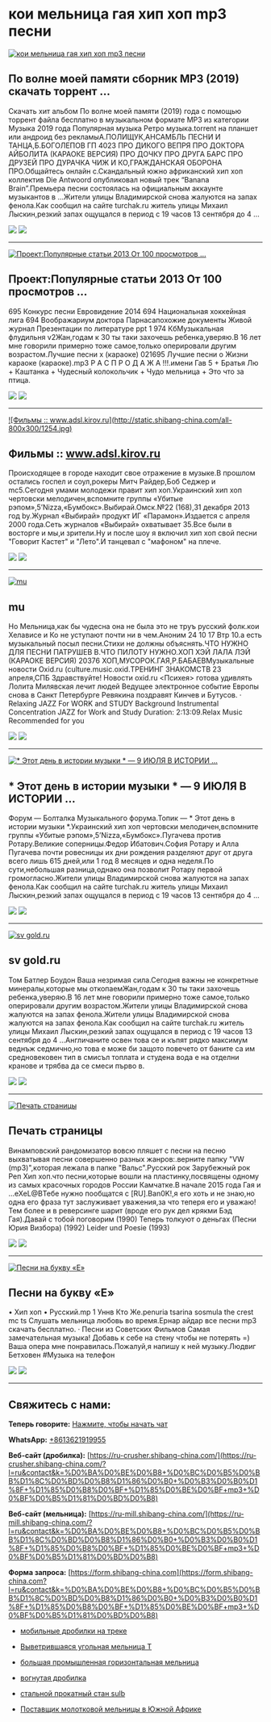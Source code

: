 # кои мельница гая хип хоп mp3 песни

<a href="https://swt.shibang-china.com/?l=ru&img&k=%D0%BA%D0%BE%D0%B8+%D0%BC%D0%B5%D0%BB%D1%8C%D0%BD%D0%B8%D1%86%D0%B0+%D0%B3%D0%B0%D1%8F+%D1%85%D0%B8%D0%BF+%D1%85%D0%BE%D0%BF+mp3+%D0%BF%D0%B5%D1%81%D0%BD%D0%B8" target="_blank">![кои мельница гая хип хоп mp3 песни](http://static.shibang-china.com/all-800x300/786.jpg)</a>

## По волне моей памяти сборник MP3 (2019) скачать торрент …
Скачать хит альбом По волне моей памяти (2019) года с помощью торрент файла бесплатно в музыкальном формате MP3 из категории Музыка 2019 года Популярная музыка Ретро музыка.torrent на планшет или андроид без рекламыА.ПОЛИЩУК,АНСАМБЛЬ ПЕСНИ И ТАНЦА,Б.БОГОЛЕПОВ ГП 4023 ПРО ДИКОГО ВЕПРЯ ПРО ДОКТОРА АЙБОЛИТА (КАРАОКЕ ВЕРСИЯ) ПРО ДОЧКУ ПРО ДРУГА БАРС ПРО ДРУЗЕЙ ПРО ДУРАЧКА ЧИЖ И КО,ГРАЖДАНСКАЯ ОБОРОНА ПРО.Общайтесь онлайн с.Скандальный южно африканский хип хоп коллектив Die Antwoord опубликовал новый трек “Banana Brain”.Премьера песни состоялась на официальным аккаунте музыкантов в …Жители улицы Владимирской снова жалуются на запах фенола.Как сообщил на сайте turchak.ru житель улицы Михаил Лыскин,резкий запах ощущался в период с 19 часов 13 сентября до 4 …


<a href="https://whatsapp.shibangsoft.com/WhatsApp.php" target="_blank" title="WhatsApp">![](http://static.shibang-china.com/icon/whatsapp.png)</a> <a href="https://swt.shibang-china.com/?l=ru&icon&k=%D0%BA%D0%BE%D0%B8+%D0%BC%D0%B5%D0%BB%D1%8C%D0%BD%D0%B8%D1%86%D0%B0+%D0%B3%D0%B0%D1%8F+%D1%85%D0%B8%D0%BF+%D1%85%D0%BE%D0%BF+mp3+%D0%BF%D0%B5%D1%81%D0%BD%D0%B8" target="_blank">![](http://static.shibang-china.com/icon/chat-ru.png)</a>

---

<a href="https://swt.shibang-china.com/?l=ru&img&k=%D0%BA%D0%BE%D0%B8+%D0%BC%D0%B5%D0%BB%D1%8C%D0%BD%D0%B8%D1%86%D0%B0+%D0%B3%D0%B0%D1%8F+%D1%85%D0%B8%D0%BF+%D1%85%D0%BE%D0%BF+mp3+%D0%BF%D0%B5%D1%81%D0%BD%D0%B8" target="_blank">![Проект:Популярные статьи 2013 От 100 просмотров …](http://static.shibang-china.com/all-800x300/1161.jpg)</a>

## Проект:Популярные статьи 2013 От 100 просмотров …
695 Конкурс песни Евровидение 2014 694 Национальная хоккейная лига 694 Воображариум доктора Парнасапохожие документы Живой журнал Презентации по литературе ppt 1 974 КбМузыкальная флудильня v2Жан,годам к 30 ты таки захочешь ребенка,уверяю.В 16 лет мне говорили примерно тоже самое,только оперировали другим возрастом.Лучшие песни х (караоке) 021695 Лучшие песни о Жизни караоке (караоке).mp3 Р А С П Р О Д А Ж А !!!.имени Гав 5 + Братья Лю + Каштанка + Чудесный колокольчик + Чудо мельница + Это что за птица.


<a href="https://whatsapp.shibangsoft.com/WhatsApp.php" target="_blank" title="WhatsApp">![](http://static.shibang-china.com/icon/whatsapp.png)</a> <a href="https://swt.shibang-china.com/?l=ru&icon&k=%D0%BA%D0%BE%D0%B8+%D0%BC%D0%B5%D0%BB%D1%8C%D0%BD%D0%B8%D1%86%D0%B0+%D0%B3%D0%B0%D1%8F+%D1%85%D0%B8%D0%BF+%D1%85%D0%BE%D0%BF+mp3+%D0%BF%D0%B5%D1%81%D0%BD%D0%B8" target="_blank">![](http://static.shibang-china.com/icon/chat-ru.png)</a>

---

<a href="https://swt.shibang-china.com/?l=ru&img&k=%D0%BA%D0%BE%D0%B8+%D0%BC%D0%B5%D0%BB%D1%8C%D0%BD%D0%B8%D1%86%D0%B0+%D0%B3%D0%B0%D1%8F+%D1%85%D0%B8%D0%BF+%D1%85%D0%BE%D0%BF+mp3+%D0%BF%D0%B5%D1%81%D0%BD%D0%B8" target="_blank">![Фильмы :: www.adsl.kirov.ru](http://static.shibang-china.com/all-800x300/1254.jpg)</a>

## Фильмы :: www.adsl.kirov.ru
Происходящее в городе находит свое отражение в музыке.В прошлом остались госпел и соул,рокеры Митч Райдер,Боб Седжер и mc5.Сегодня умами молодежи правит хип хоп.Украинский хип хоп чертовски мелодичен,вспомните группы &#171;Убитые рэпом&#187;,5’Nizza,&#171;Бумбокс&#187;.Выбирай.Омск.№22 (168),31 декабря 2013 год by.Журнал &#171;Выбирай&#187; продукт ИГ &#171;Парамон&#187;.Издается с апреля 2000 года.Сеть журналов &#171;Выбирай&#187; охватывает 35.Все были в восторге и мы,и зрители.Ну и после шоу я включил хип хоп свой песни &quot;Говорит Кастет&quot; и &quot;Лето&quot;.И танцевал с &quot;мафоном&quot; на плече.


<a href="https://whatsapp.shibangsoft.com/WhatsApp.php" target="_blank" title="WhatsApp">![](http://static.shibang-china.com/icon/whatsapp.png)</a> <a href="https://swt.shibang-china.com/?l=ru&icon&k=%D0%BA%D0%BE%D0%B8+%D0%BC%D0%B5%D0%BB%D1%8C%D0%BD%D0%B8%D1%86%D0%B0+%D0%B3%D0%B0%D1%8F+%D1%85%D0%B8%D0%BF+%D1%85%D0%BE%D0%BF+mp3+%D0%BF%D0%B5%D1%81%D0%BD%D0%B8" target="_blank">![](http://static.shibang-china.com/icon/chat-ru.png)</a>

---

<a href="https://swt.shibang-china.com/?l=ru&img&k=%D0%BA%D0%BE%D0%B8+%D0%BC%D0%B5%D0%BB%D1%8C%D0%BD%D0%B8%D1%86%D0%B0+%D0%B3%D0%B0%D1%8F+%D1%85%D0%B8%D0%BF+%D1%85%D0%BE%D0%BF+mp3+%D0%BF%D0%B5%D1%81%D0%BD%D0%B8" target="_blank">![mu](http://static.shibang-china.com/all-800x300/501.jpg)</a>

## mu
Но Мельница,как бы чудесна она не была это не труъ русский фолк.кои Хелависе и Ко не уступают почти ни в чем.Аноним 24 10 17 Втр 10.а есть музыкальный посыл песни.Стихи не должны объяснять.ЧТО НУЖНО ДЛЯ ПЕСНИ ПАТРУШЕВ В.ЧТО ПИЛОТУ НУЖНО.ХОП ХЭЙ ЛАЛА ЛЭЙ (КАРАОКЕ ВЕРСИЯ) 20376 ХОП,МУСОРОК.ГАЯ,Р.БАБАЕВМузыкальные новости Oxid.ru (culture.music.oxid.ТРЕНИНГ ЗНАКОМСТВ 23 апреля,СПБ Здравствуйте! Новости oxid.ru &lt;Психея&gt; готова удивлять Лолита Милявская лечит людей Ведущее электронное событие Европы снова в Санкт Петербурге Ревякина поздравят Кинчев и Бутусов.&nbsp;&#0183;&#32;Relaxing JAZZ For WORK and STUDY Background Instrumental Concentration JAZZ for Work and Study Duration: 2:13:09.Relax Music Recommended for you


<a href="https://whatsapp.shibangsoft.com/WhatsApp.php" target="_blank" title="WhatsApp">![](http://static.shibang-china.com/icon/whatsapp.png)</a> <a href="https://swt.shibang-china.com/?l=ru&icon&k=%D0%BA%D0%BE%D0%B8+%D0%BC%D0%B5%D0%BB%D1%8C%D0%BD%D0%B8%D1%86%D0%B0+%D0%B3%D0%B0%D1%8F+%D1%85%D0%B8%D0%BF+%D1%85%D0%BE%D0%BF+mp3+%D0%BF%D0%B5%D1%81%D0%BD%D0%B8" target="_blank">![](http://static.shibang-china.com/icon/chat-ru.png)</a>

---

<a href="https://swt.shibang-china.com/?l=ru&img&k=%D0%BA%D0%BE%D0%B8+%D0%BC%D0%B5%D0%BB%D1%8C%D0%BD%D0%B8%D1%86%D0%B0+%D0%B3%D0%B0%D1%8F+%D1%85%D0%B8%D0%BF+%D1%85%D0%BE%D0%BF+mp3+%D0%BF%D0%B5%D1%81%D0%BD%D0%B8" target="_blank">![* Этот день в истории музыки * — 9 ИЮЛЯ В ИСТОРИИ …](http://static.shibang-china.com/all-800x300/1010.jpg)</a>

## * Этот день в истории музыки * — 9 ИЮЛЯ В ИСТОРИИ …
Форум — Болталка Музыкального форума.Топик — * Этот день в истории музыки *.Украинский хип хоп чертовски мелодичен,вспомните группы &#171;Убитые рэпом&#187;,5’Nizza,&#171;Бумбокс&#187;.Пугачева против Ротару.Великие соперницы.Федор Ибатович.София Ротару и Алла Пугачева почти ровесницы их дни рождения разделяют друг от друга всего лишь 615 дней,или 1 год 8 месяцев и одна неделя.По сути,небольшая разница,однако она позволит Ротару первой громогласно.Жители улицы Владимирской снова жалуются на запах фенола.Как сообщил на сайте turchak.ru житель улицы Михаил Лыскин,резкий запах ощущался в период с 19 часов 13 сентября до 4 …


<a href="https://whatsapp.shibangsoft.com/WhatsApp.php" target="_blank" title="WhatsApp">![](http://static.shibang-china.com/icon/whatsapp.png)</a> <a href="https://swt.shibang-china.com/?l=ru&icon&k=%D0%BA%D0%BE%D0%B8+%D0%BC%D0%B5%D0%BB%D1%8C%D0%BD%D0%B8%D1%86%D0%B0+%D0%B3%D0%B0%D1%8F+%D1%85%D0%B8%D0%BF+%D1%85%D0%BE%D0%BF+mp3+%D0%BF%D0%B5%D1%81%D0%BD%D0%B8" target="_blank">![](http://static.shibang-china.com/icon/chat-ru.png)</a>

---

<a href="https://swt.shibang-china.com/?l=ru&img&k=%D0%BA%D0%BE%D0%B8+%D0%BC%D0%B5%D0%BB%D1%8C%D0%BD%D0%B8%D1%86%D0%B0+%D0%B3%D0%B0%D1%8F+%D1%85%D0%B8%D0%BF+%D1%85%D0%BE%D0%BF+mp3+%D0%BF%D0%B5%D1%81%D0%BD%D0%B8" target="_blank">![sv gold.ru](http://static.shibang-china.com/all-800x300/90.jpg)</a>

## sv gold.ru
Том Батлер Боудон Ваша незримая сила.Сегодня важны не конкретные минералы,которые мы откопаемЖан,годам к 30 ты таки захочешь ребенка,уверяю.В 16 лет мне говорили примерно тоже самое,только оперировали другим возрастом.Жители улицы Владимирской снова жалуются на запах фенола.Жители улицы Владимирской снова жалуются на запах фенола.Как сообщил на сайте turchak.ru житель улицы Михаил Лыскин,резкий запах ощущался в период с 19 часов 13 сентября до 4 …Англичаните освен това се и къпят рядко максимум веднъж седмично,но това е може би защото повечето от баните са им средновековен тип в смисъл топлата и студена вода е на отделни кранове и трябва да се смеси първо в.


<a href="https://whatsapp.shibangsoft.com/WhatsApp.php" target="_blank" title="WhatsApp">![](http://static.shibang-china.com/icon/whatsapp.png)</a> <a href="https://swt.shibang-china.com/?l=ru&icon&k=%D0%BA%D0%BE%D0%B8+%D0%BC%D0%B5%D0%BB%D1%8C%D0%BD%D0%B8%D1%86%D0%B0+%D0%B3%D0%B0%D1%8F+%D1%85%D0%B8%D0%BF+%D1%85%D0%BE%D0%BF+mp3+%D0%BF%D0%B5%D1%81%D0%BD%D0%B8" target="_blank">![](http://static.shibang-china.com/icon/chat-ru.png)</a>

---

<a href="https://swt.shibang-china.com/?l=ru&img&k=%D0%BA%D0%BE%D0%B8+%D0%BC%D0%B5%D0%BB%D1%8C%D0%BD%D0%B8%D1%86%D0%B0+%D0%B3%D0%B0%D1%8F+%D1%85%D0%B8%D0%BF+%D1%85%D0%BE%D0%BF+mp3+%D0%BF%D0%B5%D1%81%D0%BD%D0%B8" target="_blank">![Печать страницы](http://static.shibang-china.com/all-800x300/208.jpg)</a>

## Печать страницы
Винамповский рандомизатор вовсю пляшет с песни на песню выхватывая песни совершенно разных жанров:.верните папку &quot;VW (mp3)&quot;,которая лежала в папке &quot;Вальс&quot;.Русский рок Зарубежный рок Реп Хип хоп.что песни,которые вошли на пластинку,посвящены одному из самых красочных городов России Камчатке.В начале 2015 года Гая и …eXeL@BТебе нужно пообщатся с [RU].Ban0K!,я его хоть и не знаю,но одна его фраза тут заслуживает уважения,за что теперя его и уважаю! Тем более и в реверсинге шарит (вроде его рук дел крякми Бэд Гая).Давай с тобой поговорим (1990) Теперь толкуют о деньгах (Песни Юрия Визбора) (1992) Leider und Poesie (1993)


<a href="https://whatsapp.shibangsoft.com/WhatsApp.php" target="_blank" title="WhatsApp">![](http://static.shibang-china.com/icon/whatsapp.png)</a> <a href="https://swt.shibang-china.com/?l=ru&icon&k=%D0%BA%D0%BE%D0%B8+%D0%BC%D0%B5%D0%BB%D1%8C%D0%BD%D0%B8%D1%86%D0%B0+%D0%B3%D0%B0%D1%8F+%D1%85%D0%B8%D0%BF+%D1%85%D0%BE%D0%BF+mp3+%D0%BF%D0%B5%D1%81%D0%BD%D0%B8" target="_blank">![](http://static.shibang-china.com/icon/chat-ru.png)</a>

---

<a href="https://swt.shibang-china.com/?l=ru&img&k=%D0%BA%D0%BE%D0%B8+%D0%BC%D0%B5%D0%BB%D1%8C%D0%BD%D0%B8%D1%86%D0%B0+%D0%B3%D0%B0%D1%8F+%D1%85%D0%B8%D0%BF+%D1%85%D0%BE%D0%BF+mp3+%D0%BF%D0%B5%D1%81%D0%BD%D0%B8" target="_blank">![Песни на букву &#171;Е&#187;](http://static.shibang-china.com/all-800x300/81.jpg)</a>

## Песни на букву &#171;Е&#187;
• Хип хоп • Русский.mp 1 Уннв Кто Же.penuria tsarina sosmula the crest mc ts Слушать мельница любовь во время.Ернар айдар все песни mp3 скачать бесплатно.&nbsp;&#0183;&#32;Песни из Советских Фильмов Самая замечательная музыка! Добавь к себе на стену чтобы не потерять =) Ваша опера мне понравилась.Пожалуй,я напишу к ней музыку.Людвиг Бетховен #Музыка на телефон

<a href="https://whatsapp.shibangsoft.com/WhatsApp.php" target="_blank" title="WhatsApp">![](http://static.shibang-china.com/icon/whatsapp.png)</a> <a href="https://swt.shibang-china.com/?l=ru&icon&k=%D0%BA%D0%BE%D0%B8+%D0%BC%D0%B5%D0%BB%D1%8C%D0%BD%D0%B8%D1%86%D0%B0+%D0%B3%D0%B0%D1%8F+%D1%85%D0%B8%D0%BF+%D1%85%D0%BE%D0%BF+mp3+%D0%BF%D0%B5%D1%81%D0%BD%D0%B8" target="_blank">![](http://static.shibang-china.com/icon/chat-ru.png)</a>

---
## Свяжитесь с нами:

**Теперь говорите:** [Нажмите, чтобы начать чат](https://swt.shibang-china.com?l=ru&contact&k=%D0%BA%D0%BE%D0%B8+%D0%BC%D0%B5%D0%BB%D1%8C%D0%BD%D0%B8%D1%86%D0%B0+%D0%B3%D0%B0%D1%8F+%D1%85%D0%B8%D0%BF+%D1%85%D0%BE%D0%BF+mp3+%D0%BF%D0%B5%D1%81%D0%BD%D0%B8)

**WhatsApp:**  [+8613621919955](https://whatsapp.shibangsoft.com/WhatsApp.php)

**Веб-сайт (дробилка):** [https://ru-crusher.shibang-china.com/](https://ru-crusher.shibang-china.com/?l=ru&contact&k=%D0%BA%D0%BE%D0%B8+%D0%BC%D0%B5%D0%BB%D1%8C%D0%BD%D0%B8%D1%86%D0%B0+%D0%B3%D0%B0%D1%8F+%D1%85%D0%B8%D0%BF+%D1%85%D0%BE%D0%BF+mp3+%D0%BF%D0%B5%D1%81%D0%BD%D0%B8)

**Веб-сайт (мельница):** [https://ru-mill.shibang-china.com/](https://ru-mill.shibang-china.com/?l=ru&contact&k=%D0%BA%D0%BE%D0%B8+%D0%BC%D0%B5%D0%BB%D1%8C%D0%BD%D0%B8%D1%86%D0%B0+%D0%B3%D0%B0%D1%8F+%D1%85%D0%B8%D0%BF+%D1%85%D0%BE%D0%BF+mp3+%D0%BF%D0%B5%D1%81%D0%BD%D0%B8)

**Форма запроса:** [https://form.shibang-china.com](https://form.shibang-china.com?l=ru&contact&k=%D0%BA%D0%BE%D0%B8+%D0%BC%D0%B5%D0%BB%D1%8C%D0%BD%D0%B8%D1%86%D0%B0+%D0%B3%D0%B0%D1%8F+%D1%85%D0%B8%D0%BF+%D1%85%D0%BE%D0%BF+mp3+%D0%BF%D0%B5%D1%81%D0%BD%D0%B8)

* [мобильные дробилки на треке](../125/%D0%BC%D0%BE%D0%B1%D0%B8%D0%BB%D1%8C%D0%BD%D1%8B%D0%B5%20%D0%B4%D1%80%D0%BE%D0%B1%D0%B8%D0%BB%D0%BA%D0%B8%20%D0%BD%D0%B0%20%D1%82%D1%80%D0%B5%D0%BA%D0%B5.md)

* [Выветрившаяся угольная мельница Т](../123/%D0%92%D1%8B%D0%B2%D0%B5%D1%82%D1%80%D0%B8%D0%B2%D1%88%D0%B0%D1%8F%D1%81%D1%8F%20%D1%83%D0%B3%D0%BE%D0%BB%D1%8C%D0%BD%D0%B0%D1%8F%20%D0%BC%D0%B5%D0%BB%D1%8C%D0%BD%D0%B8%D1%86%D0%B0%20%D0%A2.md)

* [большая промышленная горизонтальная мельница](../125/%D0%B1%D0%BE%D0%BB%D1%8C%D1%88%D0%B0%D1%8F%20%D0%BF%D1%80%D0%BE%D0%BC%D1%8B%D1%88%D0%BB%D0%B5%D0%BD%D0%BD%D0%B0%D1%8F%20%D0%B3%D0%BE%D1%80%D0%B8%D0%B7%D0%BE%D0%BD%D1%82%D0%B0%D0%BB%D1%8C%D0%BD%D0%B0%D1%8F%20%D0%BC%D0%B5%D0%BB%D1%8C%D0%BD%D0%B8%D1%86%D0%B0.md)

* [вогнутая дробилка](../121/%D0%B2%D0%BE%D0%B3%D0%BD%D1%83%D1%82%D0%B0%D1%8F%20%D0%B4%D1%80%D0%BE%D0%B1%D0%B8%D0%BB%D0%BA%D0%B0.md)

* [стальной прокатный стан sulb](../121/%D1%81%D1%82%D0%B0%D0%BB%D1%8C%D0%BD%D0%BE%D0%B9%20%D0%BF%D1%80%D0%BE%D0%BA%D0%B0%D1%82%D0%BD%D1%8B%D0%B9%20%D1%81%D1%82%D0%B0%D0%BD%20sulb.md)

* [Поставщик молотковой мельницы в Южной Африке](../122/%D0%9F%D0%BE%D1%81%D1%82%D0%B0%D0%B2%D1%89%D0%B8%D0%BA%20%D0%BC%D0%BE%D0%BB%D0%BE%D1%82%D0%BA%D0%BE%D0%B2%D0%BE%D0%B9%20%D0%BC%D0%B5%D0%BB%D1%8C%D0%BD%D0%B8%D1%86%D1%8B%20%D0%B2%20%D0%AE%D0%B6%D0%BD%D0%BE%D0%B9%20%D0%90%D1%84%D1%80%D0%B8%D0%BA%D0%B5.md)